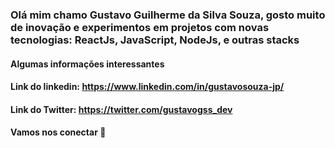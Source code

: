 ### Olá mim chamo Gustavo Guilherme da Silva Souza, gosto muito de inovação e experimentos em projetos com novas tecnologias: ReactJs, JavaScript, NodeJs, e outras stacks

#### Algumas informações interessantes

#### Link do linkedin: https://www.linkedin.com/in/gustavosouza-jp/
#### Link do Twitter: https://twitter.com/gustavogss_dev

#### Vamos nos conectar 👏


